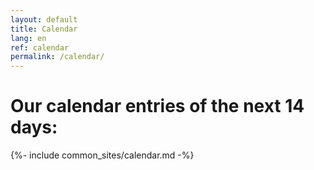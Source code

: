 ```yaml
---
layout: default
title: Calendar
lang: en
ref: calendar
permalink: /calendar/
---
```

# Our calendar entries of the next 14 days: 

{%- include common_sites/calendar.md -%}